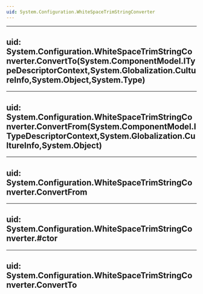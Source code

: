 ```yaml
---
uid: System.Configuration.WhiteSpaceTrimStringConverter
---
```


---
uid: System.Configuration.WhiteSpaceTrimStringConverter.ConvertTo(System.ComponentModel.ITypeDescriptorContext,System.Globalization.CultureInfo,System.Object,System.Type)
---

---
uid: System.Configuration.WhiteSpaceTrimStringConverter.ConvertFrom(System.ComponentModel.ITypeDescriptorContext,System.Globalization.CultureInfo,System.Object)
---

---
uid: System.Configuration.WhiteSpaceTrimStringConverter.ConvertFrom
---

---
uid: System.Configuration.WhiteSpaceTrimStringConverter.#ctor
---

---
uid: System.Configuration.WhiteSpaceTrimStringConverter.ConvertTo
---
